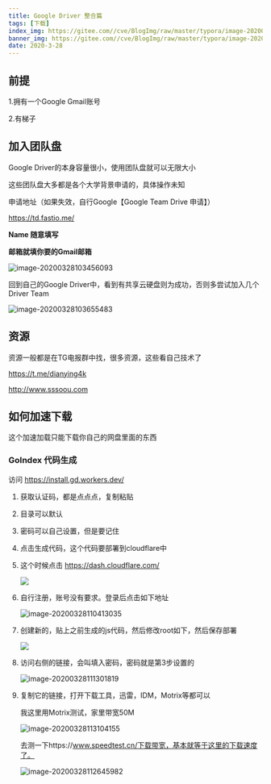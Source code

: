 ```yaml
---
title: Google Driver 整合篇
tags: [下载]
index_img: https://gitee.com//cve/BlogImg/raw/master/typora/image-20200328113104155.png
banner_img: https://gitee.com//cve/BlogImg/raw/master/typora/image-20200328113104155.png
date: 2020-3-28
---
```


## 前提

1.拥有一个Google Gmail账号

2.有梯子

## 加入团队盘

Google Driver的本身容量很小，使用团队盘就可以无限大小

这些团队盘大多都是各个大学背景申请的，具体操作未知

申请地址（如果失效，自行Google【Google Team Drive 申请】）

https://td.fastio.me/ 

**Name 随意填写**

**邮箱就填你要的Gmail邮箱**

![image-20200328103456093](https://gitee.com//cve/BlogImg/raw/master/typora/image-20200328103456093.png)

回到自己的Google Driver中，看到有共享云硬盘则为成功，否则多尝试加入几个Driver Team

![image-20200328103655483](https://gitee.com//cve/BlogImg/raw/master/typora/image-20200328103655483.png)

## 资源

资源一般都是在TG电报群中找，很多资源，这些看自己技术了

https://t.me/dianying4k

http://www.sssoou.com

## 如何加速下载

这个加速加载只能下载你自己的网盘里面的东西

### GoIndex 代码生成

访问 https://install.gd.workers.dev/

1. 获取认证码，都是点点点，复制粘贴

2. 目录可以默认

3. 密码可以自己设置，但是要记住

4. 点击生成代码，这个代码要部署到cloudflare中

5. 这个时候点击 https://dash.cloudflare.com/

   ![](https://gitee.com//cve/BlogImg/raw/master/typora/image-20200328110246292.png)

6. 自行注册，账号没有要求。登录后点击如下地址

   ![image-20200328110413035](https://gitee.com//cve/BlogImg/raw/master/typora/image-20200328110413035.png)

7. 创建新的，贴上之前生成的js代码，然后修改root如下，然后保存部署

   ![](https://gitee.com//cve/BlogImg/raw/master/typora/image-20200328110948928.png)

8. 访问右侧的链接，会叫填入密码，密码就是第3步设置的

   ![image-20200328111301819](https://gitee.com//cve/BlogImg/raw/master/typora/image-20200328111301819.png)

9. 复制它的链接，打开下载工具，迅雷，IDM，Motrix等都可以

   我这里用Motrix测试，家里带宽50M

   ![image-20200328113104155](https://gitee.com//cve/BlogImg/raw/master/typora/image-20200328113104155.png)

   去测一下https://www.speedtest.cn/下载带宽，基本就等于这里的下载速度了。

   ![image-20200328112645982](https://gitee.com//cve/BlogImg/raw/master/typora/image-20200328112645982.png)

